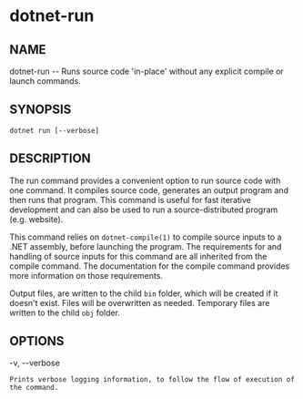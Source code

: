 dotnet-run
==========

## NAME 
dotnet-run -- Runs source code 'in-place' without any explicit compile or launch commands.

## SYNOPSIS
`dotnet run [--verbose]`

## DESCRIPTION
The run command provides a convenient option to run source code with one command. It compiles source code, generates an output program and then runs that program. This command is useful for fast iterative development and can also be used to run a source-distributed program (e.g. website).

This command relies on `dotnet-compile(1)` to compile source inputs to a .NET assembly, before launching the program. The requirements for and handling of source inputs for this command are all inherited from the compile command. The documentation for the compile command provides more information on those requirements.

Output files, are written to the child `bin` folder, which will be created if it doesn't exist. Files will be overwritten as needed. Temporary files are written to the child `obj` folder.  

## OPTIONS

-v, --verbose

    Prints verbose logging information, to follow the flow of execution of the command.


